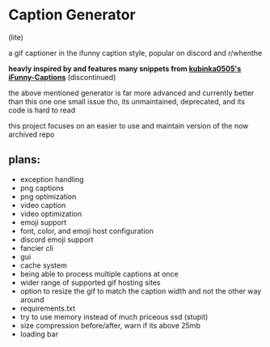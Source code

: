 # Caption Generator
(lite)

a gif captioner in the ifunny caption style, popular on discord and r/whenthe

**heavly inspired by and features many snippets from [kubinka0505's iFunny-Captions](https://github.com/kubinka0505/iFunny-Captions)** (discontinued)


the above mentioned generator is far more advanced and currently better than this one
one small issue tho, its unmaintained, deprecated, and its code is hard to read

this project focuses on an easier to use and maintain version of the now archived repo

## plans:
- exception handling
- png captions
- png optimization
- video caption
- video optimization
- emoji support
- font, color, and emoji host configuration
- discord emoji support
- fancier cli
- gui
- cache system
- being able to process multiple captions at once
- wider range of supported gif hosting sites
- option to resize the gif to match the caption width and not the other way around
- requirements.txt
- try to use memory instead of much priceous ssd (stupit)
- size compression before/after, warn if its above 25mb
- loading bar




